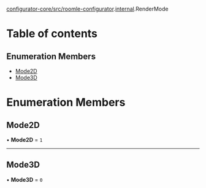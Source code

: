 [configurator-core/src/roomle-configurator](../modules/configurator_core_src_roomle_configurator.md).[internal](../modules/configurator_core_src_roomle_configurator._internal_.md).RenderMode

# Table of contents

## Enumeration Members

- [Mode2D](configurator_core_src_roomle_configurator._internal_.RenderMode.md#mode2d)
- [Mode3D](configurator_core_src_roomle_configurator._internal_.RenderMode.md#mode3d)

# Enumeration Members

## Mode2D

• **Mode2D** = ``1``

___

## Mode3D

• **Mode3D** = ``0``
